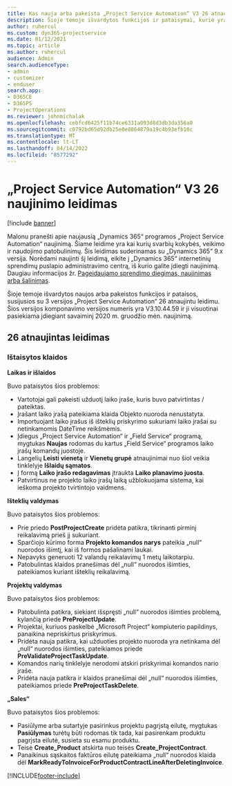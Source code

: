 ```yaml
---
title: Kas nauja arba pakeista „Project Service Automation“ V3 26 atnaujintame leidime
description: Šioje temoje išvardytos funkcijos ir pataisymai, kurie yra pasiekiami „Project Service Automation“ V3 26 atnaujintame leidime.
author: ruhercul
ms.custom: dyn365-projectservice
ms.date: 01/12/2021
ms.topic: article
ms.author: ruhercul
audience: Admin
search.audienceType:
- admin
- customizer
- enduser
search.app:
- D365CE
- D365PS
- ProjectOperations
ms.reviewer: johnmichalak
ms.openlocfilehash: cebfcd6425f11b74ce6331a093d8d3db3da356a0
ms.sourcegitcommit: c0792bd65d92db25e0e8864879a19c4b93efb10c
ms.translationtype: MT
ms.contentlocale: lt-LT
ms.lasthandoff: 04/14/2022
ms.locfileid: "8577292"
---
```

# <a name="project-service-automation-update-release-26-v3"></a>„Project Service Automation“ V3 26 naujinimo leidimas

[!include [banner](../includes/psa-now-project-operations.md)]

Malonu pranešti apie naujausią „Dynamics 365“ programos „Project Service Automation“ naujinimą. Šiame leidime yra kai kurių svarbių kokybės, veikimo ir naudojimo patobulinimų. Šis leidimas suderinamas su „Dynamics 365“ 9.x versija. Norėdami naujinti šį leidimą, eikite į „Dynamics 365“ internetinių sprendimų puslapio administravimo centrą, iš kurio galite įdiegti naujinimą. Daugiau informacijos žr. [Pageidaujamo sprendimo diegimas, naujinimas arba šalinimas](/power-platform/admin/install-remove-preferred-solution).

Šioje temoje išvardytos naujos arba pakeistos funkcijos ir pataisos, susijusios su 3 versijos „Project Service Automation“ 26 atnaujintu leidimu. Šios versijos komponavimo versijos numeris yra V3.10.44.59 ir ji visuotinai pasiekiama įdiegiant savaiminį 2020 m. gruodžio mėn. naujinimą.

## <a name="update-release-26"></a>26 atnaujintas leidimas

### <a name="bug-fixes"></a>Ištaisytos klaidos

**Laikas ir išlaidos**

Buvo pataisytos šios problemos:

- Vartotojai gali pakeisti užduotį laiko įraše, kuris buvo patvirtintas / pateiktas.
- Įrašant laiko įrašą pateikiama klaida Objekto nuoroda nenustatyta.
- Importuojant laiko įrašus iš išteklių priskyrimo sukuriami laiko įrašai su netinkamomis DateTime reikšmėmis.
- Įdiegus „Project Service Automation“ ir „Field Service“ programą, mygtukas **Naujas** rodomas du kartus „Field Service“ programos laiko įrašų komandų juostoje.
- Langelių **Leisti vienetą** ir **Vienetų grupė** atnaujinimai nuo šiol veikia tinklelyje **Išlaidų sąmatos**.
- Į formą **Laiko įrašo redagavimas** įtraukta **Laiko planavimo juosta**.
- Patvirtinus ne projekto laiko įrašų laiką užblokuojama sistema, kai ieškoma projekto tvirtintojo vaidmens.

**Išteklių valdymas**

Buvo pataisytos šios problemos:

- Prie priedo **PostProjectCreate** pridėta patikra, tikrinanti pirminį reikalavimą prieš jį sukuriant.
- Sparčiojo kūrimo forma **Projekto komandos narys** pateikia „null“ nuorodos išimtį, kai iš formos pašalinami laukai.
- Nepavyks generuoti 12 valandų reikalavimų 1 metų laikotarpiu.
- Patobulintas klaidos pranešimas dėl „null“ nuorodos išimties, pateikiamos kuriant išteklių reikalavimą.

**Projektų valdymas**

Buvo pataisytos šios problemos:

- Patobulinta patikra, siekiant išspręsti „null“ nuorodos išimties problemą, kylančią priede **PreProjectUpdate**.
- Projektai, kuriuos paskelbė „Microsoft Project“ kompiuterio papildinys, panaikina nepriskirtus priskyrimus.
- Pridėta nauja patikra, kai užduoties projekto nuoroda yra netinkama dėl „null“ nuorodos išimties, pateikiamos priede **PreValidateProjectTaskUpdate**.
- Komandos narių tinklelyje nerodomi atskiri priskyrimai komandos nario įraše.
- Pridėta nauja patikra ir klaidos pranešimai dėl „null“ nuorodos išimties, pateikiamos priede **PreProjectTaskDelete**.

**„Sales“**

Buvo pataisytos šios problemos:

- Pasiūlyme arba sutartyje pasirinkus projektu pagrįstą eilutę, mygtukas **Pasiūlymas** turėtų būti rodomas tik tada, kai pasirenkam produktu pagrįsta eilutė, susieta su esamu produktu.
- Teisė **Create_Product** atskirta nuo teisės **Create_ProjectContract**.
- Panaikinus sąskaitos faktūros eilutę pateikiama „null“ nuorodos klaida dėl **MarkReadyToInvoiceForProductContractLineAfterDeletingInvoice**.


[!INCLUDE[footer-include](../includes/footer-banner.md)]
